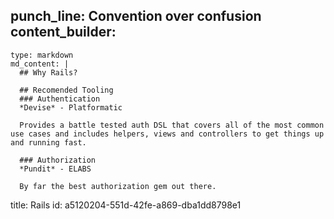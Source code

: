 punch_line: Convention over confusion
content_builder:
  - 
    type: markdown
    md_content: |
      ## Why Rails?
      
      ## Recomended Tooling
      ### Authentication
      *Devise* - Platformatic
      
      Provides a battle tested auth DSL that covers all of the most common use cases and includes helpers, views and controllers to get things up and running fast.
      
      ### Authorization
      *Pundit* - ELABS
      
      By far the best authorization gem out there.
title: Rails
id: a5120204-551d-42fe-a869-dba1dd8798e1
